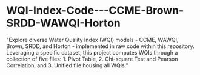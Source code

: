 # WQI-Index-Code---CCME-Brown-SRDD-WAWQI-Horton
"Explore diverse Water Quality Index (WQI) models - CCME, WAWQI, Brown, SRDD, and Horton - implemented in raw code within this repository. Leveraging a specific dataset, this project computes WQIs through a collection of five files: 1. Pivot Table, 2. Chi-square Test and Pearson Correlation, and 3. Unified file housing all WQIs."
